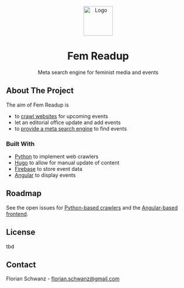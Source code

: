 <br />
<p align="center">
  <a href="https://github.com/fem-readup">
    <img src="https://avatars.githubusercontent.com/u/111694568?s=200&v=4" alt="Logo" width="80" height="80">
  </a>

  <h1 align="center">Fem Readup</h1>

  <p align="center">
    Meta search engine for feminist media and events
  </p>
</p>

## About The Project

The aim of Fem Readup is 
* to [crawl websites](https://github.com/fem-readup/fem-readup-search-engine-crawler) for upcoming events
* let an editorial office update and add events
* to [provide a meta search engine](https://github.com/fem-readup/fem-readup-search-engine-ng) to find events

### Built With

* [Python](https://www.python.org/) to implement web crawlers
* [Hugo](https://gohugo.io/) to allow for manual update of content
* [Firebase](https://firebase.google.com/) to store event data
* [Angular](https://firebase.google.com/) to display events

## Roadmap

See the open issues for [Python-based crawlers](https://github.com/fem-readup/fem-readup-search-engine-crawler/issues) and the [Angular-based frontend](https://github.com/fem-readup/fem-readup-search-engine-ng/issues).

## License

tbd

## Contact

Florian Schwanz - florian.schwanz@gmail.com
